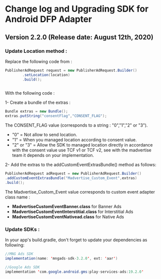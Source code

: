 # Change log and Upgrading SDK for Android DFP Adapter

## Version 2.2.0 (Release date: August 12th, 2020) 


### Update Location method :  

 
Replace the following code from  :

```groovy
PublisherAdRequest request = new PublisherAdRequest.Builder()
        .setLocation(location)
        .build();
            
```
With the following code :

1- Create a bundle of the extras :

```java
Bundle extras = new Bundle();
extras.putString("consentFlag","CONSENT_FLAG");
```

The CONSENT_FLAG value (corresponds to a string : "0","1","2" or "3").

- "0" = Not allow to send location.
- "1" = When you managed location according to consent value.
- "2" or "3" = Allow the SDK to managed location directly in accordance with the consent value use TCF v1 or TCF v2, see with the madvertise team it depends on your implementation.

2- Add the extras to the addCustomEventExtrasBundle() method as follows: 

```java
PublisherAdRequest adRequest = new PublisherAdRequest.Builder()
.addCustomEventExtrasBundle("Madvertise_Custom_Event",extras)
.build();
```

The Madvertise_Custom_Event value corresponds to custom event adapter class name : 

 * **MadvertiseCustomEventBanner.class** for Banner Ads  
 * **MadvertiseCustomEventInterstitial.class** for Interstitial Ads   
 * **MadvertiseCustomEventNativead.class** for Native Ads  
            

### Update SDKs :  

In your app's build.gradle, don't forget to update your dependencies as following:

```java
//MNG Ads SDK  
implementation(name: 'mngads-sdk-3.2.0', ext: 'aar')

//Google Ads SDK
implementation 'com.google.android.gms:play-services-ads:19.2.0'
```